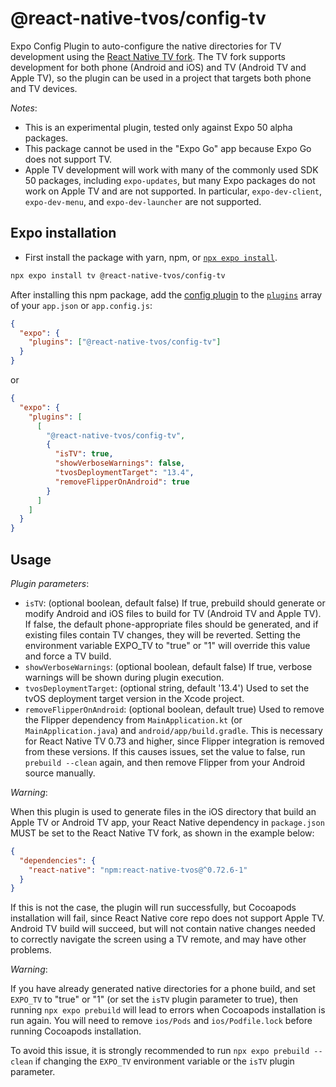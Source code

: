 # @react-native-tvos/config-tv

Expo Config Plugin to auto-configure the native directories for TV development using the [React Native TV fork](https://github.com/react-native-tvos/react-native-tvos). The TV fork supports development for both phone (Android and iOS) and TV (Android TV and Apple TV), so the plugin can be used in a project that targets both phone and TV devices.

_Notes_:

- This is an experimental plugin, tested only against Expo 50 alpha packages.
- This package cannot be used in the "Expo Go" app because Expo Go does not support TV.
- Apple TV development will work with many of the commonly used SDK 50 packages, including `expo-updates`, but many Expo packages do not work on Apple TV and are not supported. In particular, `expo-dev-client`, `expo-dev-menu`, and `expo-dev-launcher` are not supported.

## Expo installation

- First install the package with yarn, npm, or [`npx expo install`](https://docs.expo.io/workflow/expo-cli/#expo-install).

```sh
npx expo install tv @react-native-tvos/config-tv
```

After installing this npm package, add the [config plugin](https://docs.expo.io/guides/config-plugins/) to the [`plugins`](https://docs.expo.io/versions/latest/config/app/#plugins) array of your `app.json` or `app.config.js`:

```json
{
  "expo": {
    "plugins": ["@react-native-tvos/config-tv"]
  }
}
```

or

```json
{
  "expo": {
    "plugins": [
      [
        "@react-native-tvos/config-tv",
        {
          "isTV": true,
          "showVerboseWarnings": false,
          "tvosDeploymentTarget": "13.4",
          "removeFlipperOnAndroid": true
        }
      ]
    ]
  }
}
```

## Usage

_Plugin parameters_:

- `isTV`: (optional boolean, default false) If true, prebuild should generate or modify Android and iOS files to build for TV (Android TV and Apple TV). If false, the default phone-appropriate files should be generated, and if existing files contain TV changes, they will be reverted. Setting the environment variable EXPO_TV to "true" or "1" will override this value and force a TV build.
- `showVerboseWarnings`: (optional boolean, default false) If true, verbose warnings will be shown during plugin execution.
- `tvosDeploymentTarget`: (optional string, default '13.4') Used to set the tvOS deployment target version in the Xcode project.
- `removeFlipperOnAndroid`: (optional boolean, default true) Used to remove the Flipper dependency from `MainApplication.kt` (or `MainApplication.java`) and `android/app/build.gradle`. This is necessary for React Native TV 0.73 and higher, since Flipper integration is removed from these versions. If this causes issues, set the value to false, run `prebuild --clean` again, and then remove Flipper from your Android source manually.

_Warning_:

When this plugin is used to generate files in the iOS directory that build an Apple TV or Android TV app, your React Native dependency in `package.json` MUST be set to the React Native TV fork, as shown in the example below:

```json
{
  "dependencies": {
    "react-native": "npm:react-native-tvos@^0.72.6-1"
  }
}
```

If this is not the case, the plugin will run successfully, but Cocoapods installation will fail, since React Native core repo does not support Apple TV. Android TV build will succeed, but will not contain native changes needed to correctly navigate the screen using a TV remote, and may have other problems.

_Warning_:

If you have already generated native directories for a phone build, and set `EXPO_TV` to "true" or "1" (or set the `isTV` plugin parameter to true), then running `npx expo prebuild` will lead to errors when Cocoapods installation is run again. You will need to remove `ios/Pods` and `ios/Podfile.lock` before running Cocoapods installation.

To avoid this issue, it is strongly recommended to run `npx expo prebuild --clean` if changing the `EXPO_TV` environment variable or the `isTV` plugin parameter.
